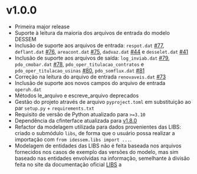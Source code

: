 # v1.0.0
 
- Primeira major release
- Suporte à leitura da maioria dos arquivos de entrada do modelo DESSEM
- Inclusão de suporte aos arquivos de entrada: `respot.dat` [#77](https://github.com/rjmalves/idessem/issues/77), `deflant.dat` [#76](https://github.com/rjmalves/idessem/issues/76), `areacont.dat` [#75](https://github.com/rjmalves/idessem/issues/75), `dadvaz.dat` [#44](https://github.com/rjmalves/idessem/issues/44) e `desselet.dat` [#41](https://github.com/rjmalves/idessem/issues/41)
- Inclusão de suporte aos arquivos de saída: `log_inviab.dat` [#79](https://github.com/rjmalves/idessem/issues/79), `pdo_cmobar.dat` [#78](https://github.com/rjmalves/idessem/issues/78), `pdo_oper_titulacao_contratos` e `pdo_oper_titulacao_usinas` [#80](https://github.com/rjmalves/idessem/issues/80), `pdo_somflux.dat` [#81](https://github.com/rjmalves/idessem/issues/81)
- Correção na leitura do arquivo de entrada `renovaveis.dat` [#73](https://github.com/rjmalves/idessem/issues/73)
- Inclusão de suporte aos novos campos do arquivo de entrada `operuh.dat`
- Métodos le_arquivo e escreve_arquivo deprecados
- Gestão do projeto através de arquivo `pyproject.toml` em substituição ao par `setup.py` + `requirements.txt`
- Requisito de versão de Python atualizado para `>=3.10`
- Dependência da cfinterface atualizada para [v1.8.0](https://github.com/rjmalves/cfi/releases/tag/v1.8.0)
- Refactor da modelagem utilizada para dados provenientes das LIBS: criado o submódulo `libs`, de forma que o usuário possa realizar a importação com `from idessem.libs import ...`.
- Modelagem de entidades das LIBS não é feita baseada nos arquivos fornecidos nos casos de exemplo das versões do modelo, mas sim baseado nas entidades envolvidas na informação, semelhante à divisão feita no site da documentação oficial [LIBS](https://see.cepel.br/manual/libs/latest/index.html)
a